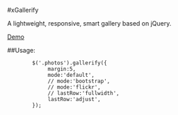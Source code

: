 #xGallerify

A lightweight, responsive, smart gallery based on jQuery.

[Demo](https://rawgit.com/xremix/xGallerify/master/Sample.html)

##Usage:

```JS
		$('.photos').gallerify({
			 margin:5,
			 mode:'default',
			 // mode:'bootstrap',
			 // mode:'flickr',
			 // lastRow:'fullwidth',
			 lastRow:'adjust',
		});	
```
